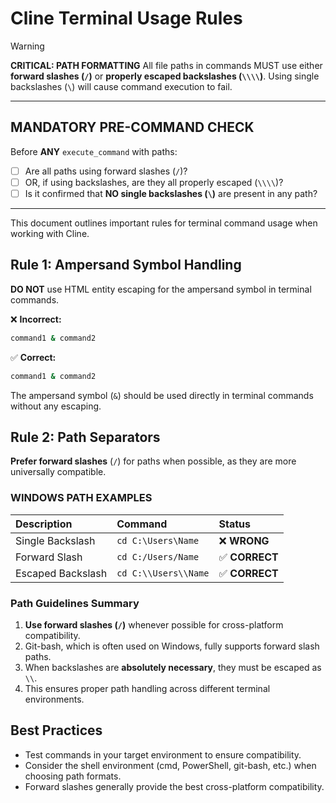 # Cline Terminal Usage Rules

> [!WARNING]
> **CRITICAL: PATH FORMATTING**
> All file paths in commands MUST use either **forward slashes (`/`)** or **properly escaped backslashes (`\\\\`)**. Using single backslashes (`\`) will cause command execution to fail.

---

## MANDATORY PRE-COMMAND CHECK
Before **ANY** `execute_command` with paths:
- [ ] Are all paths using forward slashes (`/`)?
- [ ] OR, if using backslashes, are they all properly escaped (`\\\\`)?
- [ ] Is it confirmed that **NO single backslashes (`\`)** are present in any path?

---

This document outlines important rules for terminal command usage when working with Cline.

## Rule 1: Ampersand Symbol Handling

**DO NOT** use HTML entity escaping for the ampersand symbol in terminal commands.

❌ **Incorrect:**
```bash
command1 & command2
```

✅ **Correct:**
```bash
command1 & command2
```

The ampersand symbol (`&`) should be used directly in terminal commands without any escaping.

## Rule 2: Path Separators

**Prefer forward slashes** (`/`) for paths when possible, as they are more universally compatible.

### **WINDOWS PATH EXAMPLES**
| Description | Command | Status |
| :--- | :--- | :--- |
| Single Backslash | `cd C:\Users\Name` | ❌ **WRONG** |
| Forward Slash | `cd C:/Users/Name` | ✅ **CORRECT** |
| Escaped Backslash | `cd C:\\Users\\Name` | ✅ **CORRECT** |


### Path Guidelines Summary

1.  **Use forward slashes (`/`)** whenever possible for cross-platform compatibility.
2.  Git-bash, which is often used on Windows, fully supports forward slash paths.
3.  When backslashes are **absolutely necessary**, they must be escaped as `\\`.
4.  This ensures proper path handling across different terminal environments.

## Best Practices

-   Test commands in your target environment to ensure compatibility.
-   Consider the shell environment (cmd, PowerShell, git-bash, etc.) when choosing path formats.
-   Forward slashes generally provide the best cross-platform compatibility.
